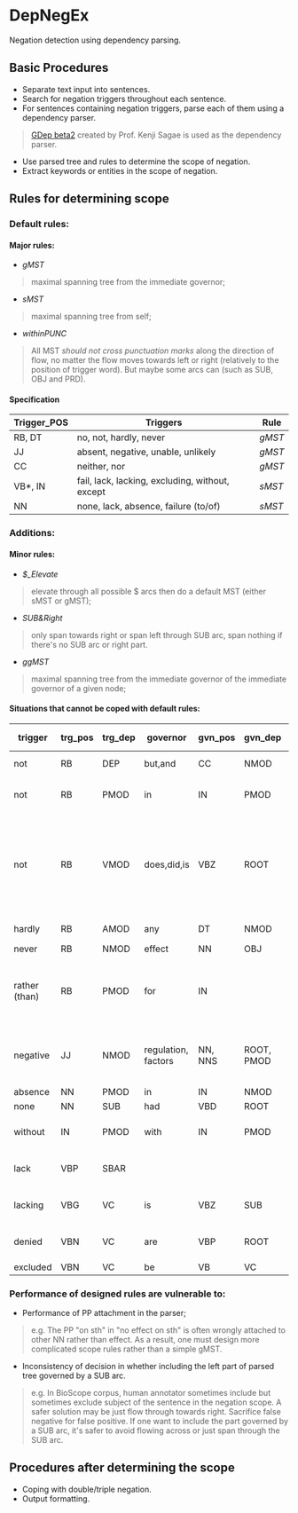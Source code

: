 DepNegEx
========

Negation detection using dependency parsing.

## Basic Procedures ##

* Separate text input into sentences.
* Search for negation triggers throughout each sentence.
* For sentences containing negation triggers, parse each of them using a dependency parser.
> [GDep beta2](http://people.ict.usc.edu/~sagae/parser/gdep/) created by Prof. Kenji Sagae is used as the dependency parser.
* Use parsed tree and rules to determine the scope of negation.
* Extract keywords or entities in the scope of negation.

## Rules for determining scope

### Default rules:

#### Major rules:

* *gMST*
> maximal spanning tree from the immediate governor;
* *sMST*
> maximal spanning tree from self;
* *withinPUNC*
> All MST *should not cross punctuation marks* along the direction of flow, no matter the flow moves towards left or right (relatively to the position of trigger word). But maybe some arcs can (such as SUB<sure>, OBJ and PRD<not sure for these two>).

#### Specification

| Trigger_POS | Triggers | Rule |
|  --- | --- | --- |
| RB, DT | no, not, hardly, never | *gMST* |
| JJ | absent, negative, unable, unlikely | *gMST* |
| CC | neither, nor | *gMST* |
| VB\*, IN | fail, lack, lacking, excluding, without, except | *sMST* |
| NN | none, lack, absence, failure (to/of)| *sMST* |

### Additions:
#### Minor rules:

* *$_Elevate* 
> elevate through all possible $ arcs then do a default MST (either sMST or gMST);
* *SUB&Right* 
> only span towards right or span left through SUB arc, span nothing if there's no SUB arc or right part.
* *ggMST*
> maximal spanning tree from the immediate governor of the immediate governor of a given node;

#### Situations that cannot be coped with default rules:

| trigger | trg_pos | trg_dep | governor | gvn_pos | gvn_dep | Rule | Additional Rules |
| --- | --- | --- | --- | --- | --- | --- | --- |
| not | RB | DEP | but,and | CC | NMOD | ggMST | or *DEP_Elevate*; *SUB&Right* |
| not | RB | PMOD | in | IN | PMOD |gMST| PMOD arc *can* cross punctuation?|
| not | RB | VMOD | does,did,is | VBZ | ROOT | gMST | *cannot* span left towards "Although/IN", "Therefore/RB", "Moreover/RB" or "like/IN" through a VMOD arc; or *SUB&Right* |
| hardly | RB | AMOD | any | DT | NMOD | ggMST | or *AMOD_Elevate* |
| never | RB | NMOD | effect | NN | OBJ | gMST | *SUB&Right* |
| rather (than) | RB | PMOD | for | IN | | gMST | *SUB&Right* and only keep words whose indices are larger than that of "rather than" |
| negative | JJ | NMOD | regulation, factors | NN, NNS | ROOT, PMOD | gMST | only span through of/IN NMOD arc; "factors" has no children |
| absence | NN | PMOD | in | IN | NMOD | gMST | *PMOD_Elevate* |
| none | NN | SUB | had | VBD | ROOT | gMST | *SUB&Right* |
| without | IN | PMOD | with | IN | PMOD | gMST | only span through PMOD towards right |
| lack | VBP | SBAR | | | | sMST | forbid VMOD branching to MD or VB* |
| lacking | VBG | VC | is | VBZ | SUB | gMST | SUB arc can span across punctuations |
| denied | VBN | VC | are | VBP | ROOT | gMST | only span through SUB arc |
| excluded | VBN | VC | be | VB | VC | ggMST | or *VC_Elevate* |

### Performance of designed rules are vulnerable to:

* Performance of PP attachment in the parser;
> e.g. The PP "on sth" in "no effect on sth" is often wrongly attached to other NN rather than effect. As a result, one must design more complicated scope rules rather than a simple gMST.

* Inconsistency of decision in whether including the left part of parsed tree governed by a SUB arc.
> e.g. In BioScope corpus, human annotator sometimes include but sometimes exclude subject of the sentence in the negation scope. A safer solution may be just flow through towards right. Sacrifice false negative for false positive. If one want to include the part governed by a SUB arc, it's safer to avoid flowing across or just span through the SUB arc.

## Procedures after determining the scope
* Coping with double/triple negation.
* Output formatting.